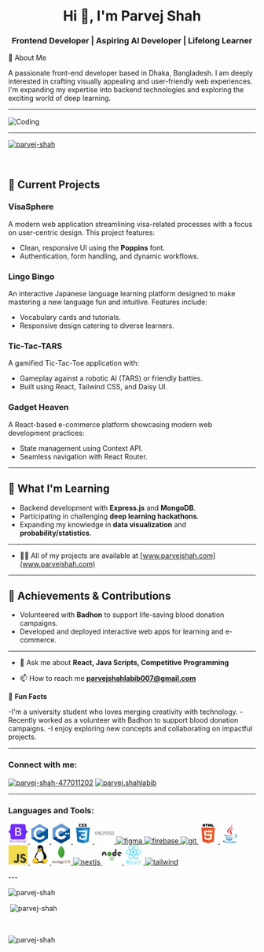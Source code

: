 
<h1 align="center">Hi 👋, I'm Parvej Shah</h1>
<h3 align="center">Frontend Developer | Aspiring AI Developer | Lifelong Learner</h3                                                                        
---

## 🚀 About Me

A passionate front-end developer based in Dhaka, Bangladesh. I am deeply interested in crafting visually appealing and user-friendly web experiences. I'm expanding my expertise into backend technologies and exploring the exciting world of deep learning.

--- 

<img align="center" alt="Coding" width="700" src="https://cdn.dribbble.com/users/1162077/screenshots/3848914/programmer.gif"/> 

---
<p align="left"> <a href="https://github.com/ryo-ma/github-profile-trophy"><img src="https://github-profile-trophy.vercel.app/?username=parvej-shah" alt="parvej-shah" /></a> </p>

<p align="left"> <a href="https://twitter.com/" target="blank"><img src="https://img.shields.io/twitter/follow/?logo=twitter&style=for-the-badge" alt="" /></a> </p>

## 🌟 Current Projects

### **VisaSphere**
A modern web application streamlining visa-related processes with a focus on user-centric design. This project features:
- Clean, responsive UI using the **Poppins** font.
- Authentication, form handling, and dynamic workflows.

### **Lingo Bingo**
An interactive Japanese language learning platform designed to make mastering a new language fun and intuitive. Features include:
- Vocabulary cards and tutorials.
- Responsive design catering to diverse learners.

### **Tic-Tac-TARS**
A gamified Tic-Tac-Toe application with:
- Gameplay against a robotic AI (TARS) or friendly battles.
- Built using React, Tailwind CSS, and Daisy UI.

### **Gadget Heaven**
A React-based e-commerce platform showcasing modern web development practices:
- State management using Context API.
- Seamless navigation with React Router.

---

## 🌱 What I'm Learning
- Backend development with **Express.js** and **MongoDB**.
- Participating in challenging **deep learning hackathons**.
- Expanding my knowledge in **data visualization** and **probability/statistics**.
---
- 👨‍💻 All of my projects are available at [www.parvejshah.com](www.parvejshah.com)
---
## 🎯 Achievements & Contributions

- Volunteered with **Badhon** to support life-saving blood donation campaigns.
- Developed and deployed interactive web apps for learning and e-commerce.
 
---

- 💬 Ask me about **React, Java Scripts, Competitive Programming**

- 📫 How to reach me **parvejshahlabib007@gmail.com**

🎨 **Fun Facts**

-I'm a university student who loves merging creativity with technology.
-Recently worked as a volunteer with Badhon to support blood donation campaigns.
-I enjoy exploring new concepts and collaborating on impactful projects.

---

<h3 align="left">Connect with me:</h3>
<p align="left">
<a href="https://linkedin.com/in/parvej-shah-477011202" target="blank"><img align="center" src="https://raw.githubusercontent.com/rahuldkjain/github-profile-readme-generator/master/src/images/icons/Social/linked-in-alt.svg" alt="parvej-shah-477011202" height="30" width="40" /></a>
<a href="https://fb.com/parvej.shahlabib" target="blank"><img align="center" src="https://raw.githubusercontent.com/rahuldkjain/github-profile-readme-generator/master/src/images/icons/Social/facebook.svg" alt="parvej.shahlabib" height="30" width="40" /></a>
</p>

---

<h3 align="left">Languages and Tools:</h3>
<p align="left"> <a href="https://getbootstrap.com" target="_blank" rel="noreferrer"> <img src="https://raw.githubusercontent.com/devicons/devicon/master/icons/bootstrap/bootstrap-plain-wordmark.svg" alt="bootstrap" width="40" height="40"/> </a> <a href="https://www.cprogramming.com/" target="_blank" rel="noreferrer"> <img src="https://raw.githubusercontent.com/devicons/devicon/master/icons/c/c-original.svg" alt="c" width="40" height="40"/> </a> <a href="https://www.w3schools.com/cpp/" target="_blank" rel="noreferrer"> <img src="https://raw.githubusercontent.com/devicons/devicon/master/icons/cplusplus/cplusplus-original.svg" alt="cplusplus" width="40" height="40"/> </a> <a href="https://www.w3schools.com/css/" target="_blank" rel="noreferrer"> <img src="https://raw.githubusercontent.com/devicons/devicon/master/icons/css3/css3-original-wordmark.svg" alt="css3" width="40" height="40"/> </a> <a href="https://expressjs.com" target="_blank" rel="noreferrer"> <img src="https://raw.githubusercontent.com/devicons/devicon/master/icons/express/express-original-wordmark.svg" alt="express" width="40" height="40"/> </a> <a href="https://www.figma.com/" target="_blank" rel="noreferrer"> <img src="https://www.vectorlogo.zone/logos/figma/figma-icon.svg" alt="figma" width="40" height="40"/> </a> <a href="https://firebase.google.com/" target="_blank" rel="noreferrer"> <img src="https://www.vectorlogo.zone/logos/firebase/firebase-icon.svg" alt="firebase" width="40" height="40"/> </a> <a href="https://git-scm.com/" target="_blank" rel="noreferrer"> <img src="https://www.vectorlogo.zone/logos/git-scm/git-scm-icon.svg" alt="git" width="40" height="40"/> </a> <a href="https://www.w3.org/html/" target="_blank" rel="noreferrer"> <img src="https://raw.githubusercontent.com/devicons/devicon/master/icons/html5/html5-original-wordmark.svg" alt="html5" width="40" height="40"/> </a> <a href="https://www.java.com" target="_blank" rel="noreferrer"> <img src="https://raw.githubusercontent.com/devicons/devicon/master/icons/java/java-original.svg" alt="java" width="40" height="40"/> </a> <a href="https://developer.mozilla.org/en-US/docs/Web/JavaScript" target="_blank" rel="noreferrer"> <img src="https://raw.githubusercontent.com/devicons/devicon/master/icons/javascript/javascript-original.svg" alt="javascript" width="40" height="40"/> </a> <a href="https://www.linux.org/" target="_blank" rel="noreferrer"> <img src="https://raw.githubusercontent.com/devicons/devicon/master/icons/linux/linux-original.svg" alt="linux" width="40" height="40"/> </a> <a href="https://www.mongodb.com/" target="_blank" rel="noreferrer"> <img src="https://raw.githubusercontent.com/devicons/devicon/master/icons/mongodb/mongodb-original-wordmark.svg" alt="mongodb" width="40" height="40"/> </a> <a href="https://nextjs.org/" target="_blank" rel="noreferrer"> <img src="https://cdn.worldvectorlogo.com/logos/nextjs-2.svg" alt="nextjs" width="40" height="40"/> </a> <a href="https://nodejs.org" target="_blank" rel="noreferrer"> <img src="https://raw.githubusercontent.com/devicons/devicon/master/icons/nodejs/nodejs-original-wordmark.svg" alt="nodejs" width="40" height="40"/> </a> <a href="https://reactjs.org/" target="_blank" rel="noreferrer"> <img src="https://raw.githubusercontent.com/devicons/devicon/master/icons/react/react-original-wordmark.svg" alt="react" width="40" height="40"/> </a> <a href="https://tailwindcss.com/" target="_blank" rel="noreferrer"> <img src="https://www.vectorlogo.zone/logos/tailwindcss/tailwindcss-icon.svg" alt="tailwind" width="40" height="40"/> </a> </p>
---

<p><img align="left" src="https://github-readme-stats.vercel.app/api/top-langs?username=parvej-shah&show_icons=true&locale=en&layout=compact" alt="parvej-shah" /></p>
<br/>
<p>&nbsp;<img align="center" src="https://github-readme-stats.vercel.app/api?username=parvej-shah&show_icons=true&locale=en" alt="parvej-shah" /></p>
<br/>
<p><img align="center" src="https://github-readme-streak-stats.herokuapp.com/?user=parvej-shah&" alt="parvej-shah" /></p>

